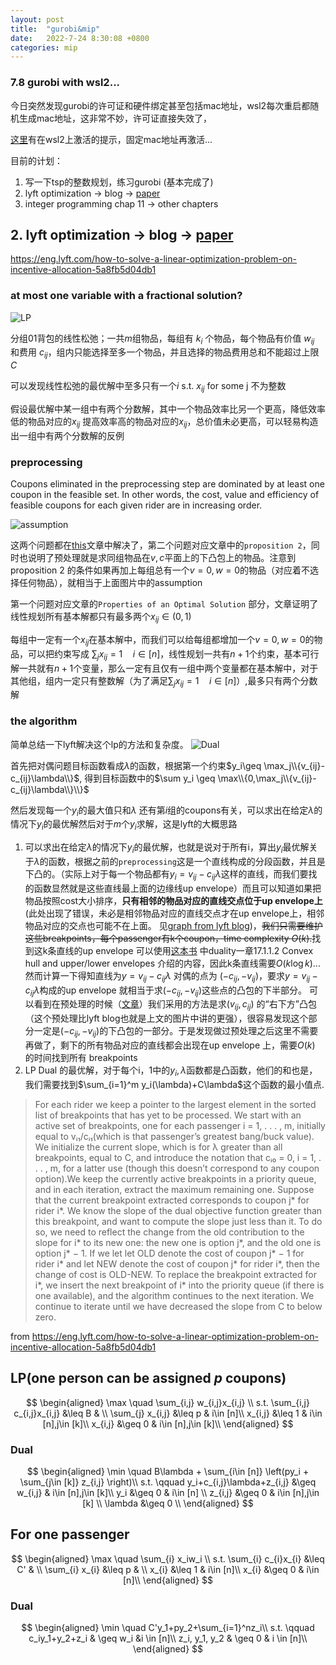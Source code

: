 ```yaml
---
layout: post
title:  "gurobi&mip"
date:   2022-7-24 8:30:08 +0800
categories: mip
---
```


### 7.8 gurobi with wsl2...

今日突然发现gurobi的许可证和硬件绑定甚至包括mac地址，wsl2每次重启都随机生成mac地址，这非常不妙，许可证直接失效了，

[这里](https://support.gurobi.com/hc/en-us/articles/7367019222929)有在wsl2上激活的提示，固定mac地址再激活...

目前的计划：
1. 写一下tsp的整数规划，练习gurobi (基本完成了)
2. lyft optimization -> blog -> [paper](https://www.sciencedirect.com/science/article/pii/S0377221799004518)
3. integer programming chap 11 -> other chapters



##   2. lyft optimization -> blog -> [paper](https://www.sciencedirect.com/science/article/pii/S0377221799004518)

https://eng.lyft.com/how-to-solve-a-linear-optimization-problem-on-incentive-allocation-5a8fb5d04db1

### at most one variable with a fractional solution?

![LP](https://miro.medium.com/max/1400/1%2A_5K88oTSRTSSKR7fI2uBow.png)

分组01背包的线性松弛；一共$m$组物品，每组有 $k_i$ 个物品，每个物品有价值 $w_{ij}$ 
和费用 $c_{ij}$，组内只能选择至多一个物品，并且选择的物品费用总和不能超过上限 $C$

可以发现线性松弛的最优解中至多只有一个$i$ s.t. $x_{ij}$ for some j 不为整数

假设最优解中某一组中有两个分数解，其中一个物品效率比另一个更高，降低效率低的物品对应的$x_{ij}$
提高效率高的物品对应的$x_{ij}$，总价值未必更高，可以轻易构造出一组中有两个分数解的反例

<!-- 然而如果是不同的组中都有分数解，把所有$x_{ij}\in (0,1)$对应的物品找出，然后按照效率$\frac{v}{c}$ 排序，从效率最低的物品$u$开始考虑，选择一个不在当前组中的、$x_{ij}\in (0,1)$的、效率最高的物品$o$，把分配给$u$的cost分配给$v$,这样$x_u$会减小，$x_o$增加，而$\frac{v_u}{c_u}>\frac{v_o}{c_o}$，目标函数会变大 完全错误，不能这样解释 -->


### preprocessing
Coupons eliminated in the preprocessing step are dominated by at least one coupon in the feasible set. In other words, the cost, value and efficiency of feasible coupons for each given rider are in increasing order. 

![assumption](https://miro.medium.com/max/1400/1%2AoiIOEcbepQKgrkAfTubB-w.png)

这两个问题都在[this](https://doi.org/10.1287/opre.27.3.503)文章中解决了，第二个问题对应文章中的`proposition 2`，同时也说明了预处理就是求同组物品在$v,c$平面上的下凸包上的物品。注意到proposition 2 的条件如果再加上每组总有一个$v=0,w=0$的物品（对应着不选择任何物品），就相当于上面图片中的assumption

第一个问题对应文章的`Properties of an Optimal Solution` 部分，文章证明了线性规划所有基本解都只有最多两个$x_{ij}\in (0,1)$

每组中一定有一个$x_{ij}$在基本解中，而我们可以给每组都增加一个$v=0,w=0$的物品，可以把约束写成 $\sum_jx_{ij}=1\quad i\in [n]$，线性规划一共有$n+1$个约束，基本可行解一共就有$n+1$个变量，那么一定有且仅有一组中两个变量都在基本解中，对于其他组，组内一定只有整数解（为了满足$\sum_jx_{ij}=1\quad i\in [n]$）,最多只有两个分数解

### the algorithm

简单总结一下lyft解决这个lp的方法和复杂度。
![Dual](https://miro.medium.com/max/1400/1*nWbaZVpT_fjXDQYDo7P2Tg.png)

首先把对偶问题目标函数看成$\lambda$的函数，根据第一个约束$y_i\geq \max_j\\{v_{ij}-c_{ij}\lambda\\}$, 得到目标函数中的$\sum y_i \geq \max\\{0,\max_j\\{v_{ij}-c_{ij}\lambda\\}\\}$

然后发现每一个$y_i$的最大值只和$\lambda$ 还有第$i$组的coupons有关，可以求出在给定$\lambda$的情况下$y_i$的最优解然后对于$m$个$y_i$求解，这是lyft的大概思路

1. 可以求出在给定$\lambda$的情况下$y_i$的最优解，也就是说对于所有i，算出$y_i$最优解关于$\lambda$的函数，根据之前的`preprocessing`这是一个直线构成的分段函数，并且是下凸的。（实际上对于每一个物品都有$y_i=v_{ij}-c_{ij}\lambda$这样的直线，而我们要找的函数显然就是这些直线最上面的边缘线up envelope）而且可以知道如果把物品按照cost大小排序，**只有相邻的物品对应的直线交点位于up envelope上**(此处出现了错误，未必是相邻物品对应的直线交点才在up envelope上，相邻物品对应的交点也可能不在上面。 见[graph from lyft blog](https://miro.medium.com/max/1050/1*2o1r3nque_JvPpd5ck7BNQ.png))，~~我们只需要维护这些breakpoints，每个passenger有k个coupon，time complexity $O(k)$.~~找到这k条直线的up envelope 可以使用[这本书](https://graphics.stanford.edu/courses/cs468-06-fall/Papers/01%20har-peled%20notes.pdf) 中duality一章17.1.1.2 Convex hull and upper/lower envelopes 介绍的内容，因此k条直线需要$O(k\log k)$... 然而计算一下得知直线为$y=v_{ij}-c_{ij}\lambda$ 对偶的点为 $(-c_{ij},-v_{ij})$，要求$y=v_{ij}-c_{ij}\lambda$构成的up envelope 就相当于求$(-c_{ij},-v_{ij})$这些点的凸包的下半部分。 可以看到在预处理的时候（[文章](https://doi.org/10.1287/opre.27.3.503)）我们采用的方法是求$(v_{ij},c_{ij})$ 的“右下方”凸包（这个预处理比lyft blog也就是上文的图片中讲的更强），很容易发现这个部分一定是$(-c_{ij},-v_{ij})$的下凸包的一部分。于是发现做过预处理之后这里不需要再做了，剩下的所有物品对应的直线都会出现在up envelope 上，需要$O(k)$ 的时间找到所有 breakpoints
2. LP Dual 的最优解，对于每个i，1中的$y_i,\lambda$函数都是凸函数，他们的和也是，我们需要找到$\sum_{i=1}^m y_i(\lambda)+C\lambda$这个函数的最小值点. 
>For each rider we keep a pointer to the largest element in the sorted list of breakpoints that has yet to be processed. We start with an active set of breakpoints, one for each passenger i = 1, . . . , m, initially equal to vᵢ₁/cᵢ₁(which is that passenger’s greatest bang/buck value). We initialize the current slope, which is for λ greater than all breakpoints, equal to C, and introduce the notation that cᵢ₀ = 0, i = 1, . . . , m, for a latter use (though this doesn’t correspond to any coupon option).We keep the currently active breakpoints in a priority queue, and in each iteration, extract the maximum remaining one. Suppose that the current breakpoint extracted corresponds to coupon j* for rider i*. We know the slope of the dual objective function greater than this breakpoint, and want to compute the slope just less than it. To do so, we need to reflect the change from the old contribution to the slope for i* to its new one: the new one is option j*, and the old one is option j* − 1. If we let let OLD denote the cost of coupon j* − 1 for rider i* and let NEW denote the cost of coupon j* for rider i*, then the change of cost is OLD-NEW. To replace the breakpoint extracted for i*, we insert the next breakpoint of i* into the priority queue (if there is one available), and the algorithm continues to the next iteration. We continue to iterate until we have decreased the slope from C to below zero.

from https://eng.lyft.com/how-to-solve-a-linear-optimization-problem-on-incentive-allocation-5a8fb5d04db1


## LP(one person can be assigned $p$ coupons)

$$
\begin{aligned}
\max \quad \sum_{i,j} w_{i,j}x_{i,j} \\
s.t.     \sum_{i,j} c_{i,j}x_{i,j} &\leq B & \\
         \sum_{j} x_{i,j} &\leq p  & i\in [n]\\
         x_{i,j}  &\leq  1 & i\in [n],j\in [k]\\
         x_{i,j}  &\geq  0 & i\in [n],j\in [k]\\
\end{aligned}
$$


### Dual

$$
\begin{aligned}
\min \quad B\lambda + \sum_{i\in [n]} \left(py_i + \sum_{j\in [k]} z_{i,j} \right)\\
s.t. \qquad y_i+c_{i,j}\lambda+z_{i,j} &\geq w_{i,j} & i\in [n],j\in [k]\\
         y_i  &\geq 0 & i\in [n] \\
         z_{i,j}  &\geq  0 & i\in [n],j\in [k] \\
         \lambda  &\geq  0 \\
\end{aligned}
$$


## For one passenger

$$
\begin{aligned}
\max \quad \sum_{i} x_iw_i \\
s.t.     \sum_{i} c_{i}x_{i} &\leq C' & \\
         \sum_{i} x_{i} &\leq p  & \\
         x_{i}  &\leq  1 & i\in [n]\\
         x_{i}  &\geq  0 & i\in [n]\\
\end{aligned}
$$

### Dual

$$
\begin{aligned}
\min \quad  C'y_1+py_2+\sum_{i=1}^nz_i\\
s.t.   \qquad c_iy_1+y_2+z_i & \geq  w_i &i \in [n]\\
    z_i, y_1, y_2 & \geq 0 & i \in [n]\\
\end{aligned}
$$